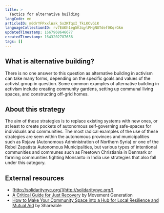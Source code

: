 ```yaml
---
title: >
  Tactics for alternative building
langCode: en
articleID: m0drYFPxxlWak_Sx2KTqxI_TkLKCvGiK
languageCollectionID: rv7EAKh1eg5K3qylPHgNUTdef0KqrGkm
updatedTimestamp: 1667968646677
createdTimestamp: 1643202787656
tags: []
---
```


## What is alternative building?

There is no one answer to this question as alternative building in activism can take many forms, depending on the specific goals and values of the activist group in question. Some common examples of alternative building in activism include creating community gardens, setting up communal living spaces, and constructing off-grid homes.

## About this strategy

The aim of these strategies is to replace existing systems with new ones, or at least to create pockets of autonomous self-governing safe-spaces for individuals and communities. The most radical examples of the use of these strategies are seen within the autonomous provinces and municipalities such as Rojava (Autonomous Administration of Northern Syria) or one of the Rebel Zapatista Autonomous Municipalities, but various types of intentional communities and communes such as Freetown Christiania in Denmark or farming communities fighting Monsanto in India use strategies that also fall under this category.

## External resources

-   [http://solidaritynyc.org/](http://solidaritynyc.org/)
-   [A Critical Guide for Just Recovery](https://commonslibrary.org/a-critical-framework-for-just-recovery/) by Movement Generation
-   [How to Make Your Community Space into a Hub for Local Resilience and Mutual Aid](https://commonslibrary.org/how-to-make-your-community-space-into-a-hub-for-local-resilience-and-mutual-aid/) by Shareable